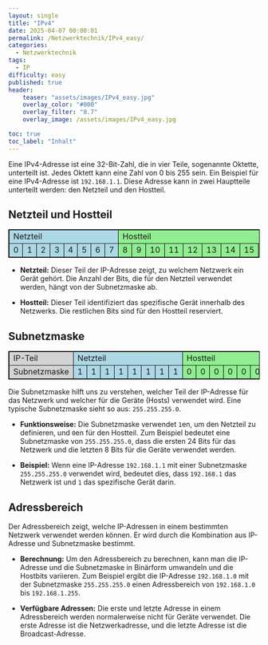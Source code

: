 ```yaml
---
layout: single
title: "IPv4"
date: 2025-04-07 00:00:01
permalink: /Netzwerktechnik/IPv4_easy/
categories:
  - Netzwerktechnik
tags:
  - IP
difficulty: easy
published: true
header:
    teaser: "assets/images/IPv4_easy.jpg"
    overlay_color: "#000"
    overlay_filter: "0.7"
    overlay_image: /assets/images/IPv4_easy.jpg

toc: true
toc_label: "Inhalt"
---
```



Eine IPv4-Adresse ist eine 32-Bit-Zahl, die in vier Teile, sogenannte Oktette, unterteilt ist. Jedes Oktett kann eine Zahl von 0 bis 255 sein. Ein Beispiel für eine IPv4-Adresse ist `192.168.1.1`. Diese Adresse kann in zwei Hauptteile unterteilt werden: den Netzteil und den Hostteil.

## Netzteil und Hostteil

<table border="1" style="border-collapse: collapse; border: 1px solid black;">
  <tr>
    <td colspan="8" style="background-color: lightblue;">Netzteil</td>
    <td colspan="24" style="background-color: lightgreen;">Hostteil</td>
  </tr>
  <tr>
    <td style="background-color: lightblue;">0</td>
    <td style="background-color: lightblue;">1</td>
    <td style="background-color: lightblue;">2</td>
    <td style="background-color: lightblue;">3</td>
    <td style="background-color: lightblue;">4</td>
    <td style="background-color: lightblue;">5</td>
    <td style="background-color: lightblue;">6</td>
    <td style="background-color: lightblue;">7</td>
    <td style="background-color: lightgreen;">8</td>
    <td style="background-color: lightgreen;">9</td>
    <td style="background-color: lightgreen;">10</td>
    <td style="background-color: lightgreen;">11</td>
    <td style="background-color: lightgreen;">12</td>
    <td style="background-color: lightgreen;">13</td>
    <td style="background-color: lightgreen;">14</td>
    <td style="background-color: lightgreen;">15</td>
    <td style="background-color: lightgreen;">16</td>
    <td style="background-color: lightgreen;">17</td>
    <td style="background-color: lightgreen;">18</td>
    <td style="background-color: lightgreen;">19</td>
    <td style="background-color: lightgreen;">20</td>
    <td style="background-color: lightgreen;">21</td>
    <td style="background-color: lightgreen;">22</td>
    <td style="background-color: lightgreen;">23</td>
    <td style="background-color: lightgreen;">24</td>
    <td style="background-color: lightgreen;">25</td>
    <td style="background-color: lightgreen;">26</td>
    <td style="background-color: lightgreen;">27</td>
    <td style="background-color: lightgreen;">28</td>
    <td style="background-color: lightgreen;">29</td>
    <td style="background-color: lightgreen;">30</td>
    <td style="background-color: lightgreen;">31</td>
  </tr>
</table>

- **Netzteil:** Dieser Teil der IP-Adresse zeigt, zu welchem Netzwerk ein Gerät gehört. Die Anzahl der Bits, die für den Netzteil verwendet werden, hängt von der Subnetzmaske ab.

- **Hostteil:** Dieser Teil identifiziert das spezifische Gerät innerhalb des Netzwerks. Die restlichen Bits sind für den Hostteil reserviert.

## Subnetzmaske

<table border="1" style="border-collapse: collapse; border: 1px solid black;">
  <tr>
  <td style="background-color: lightgray;"> IP-Teil </td>
    <td colspan="8" style="background-color: lightblue;">Netzteil</td>
    <td colspan="24" style="background-color: lightgreen;">Hostteil</td>
  </tr>
  <tr>
    <td style="background-color: lightgray;"> Subnetzmaske </td>
    <td style="background-color: lightblue;">1</td>
    <td style="background-color: lightblue;">1</td>
    <td style="background-color: lightblue;">1</td>
    <td style="background-color: lightblue;">1</td>
    <td style="background-color: lightblue;">1</td>
    <td style="background-color: lightblue;">1</td>
    <td style="background-color: lightblue;">1</td>
    <td style="background-color: lightblue;">1</td>
    <td style="background-color: lightgreen;">0</td>
    <td style="background-color: lightgreen;">0</td>
    <td style="background-color: lightgreen;">0</td>
    <td style="background-color: lightgreen;">0</td>
    <td style="background-color: lightgreen;">0</td>
    <td style="background-color: lightgreen;">0</td>
    <td style="background-color: lightgreen;">0</td>
    <td style="background-color: lightgreen;">0</td>
    <td style="background-color: lightgreen;">0</td>
    <td style="background-color: lightgreen;">0</td>
    <td style="background-color: lightgreen;">0</td>
    <td style="background-color: lightgreen;">0</td>
    <td style="background-color: lightgreen;">0</td>
    <td style="background-color: lightgreen;">0</td>
    <td style="background-color: lightgreen;">0</td>
    <td style="background-color: lightgreen;">0</td>
    <td style="background-color: lightgreen;">0</td>
    <td style="background-color: lightgreen;">0</td>
    <td style="background-color: lightgreen;">0</td>
    <td style="background-color: lightgreen;">0</td>
    <td style="background-color: lightgreen;">0</td>
    <td style="background-color: lightgreen;">0</td>
    <td style="background-color: lightgreen;">0</td>
    <td style="background-color: lightgreen;">0</td>
  </tr>
</table>

Die Subnetzmaske hilft uns zu verstehen, welcher Teil der IP-Adresse für das Netzwerk und welcher für die Geräte (Hosts) verwendet wird. Eine typische Subnetzmaske sieht so aus: `255.255.255.0`.

- **Funktionsweise:** Die Subnetzmaske verwendet `1`en, um den Netzteil zu definieren, und `0`en für den Hostteil. Zum Beispiel bedeutet eine Subnetzmaske von `255.255.255.0`, dass die ersten 24 Bits für das Netzwerk und die letzten 8 Bits für die Geräte verwendet werden.

- **Beispiel:** Wenn eine IP-Adresse `192.168.1.1` mit einer Subnetzmaske `255.255.255.0` verwendet wird, bedeutet dies, dass `192.168.1` das Netzwerk ist und `1` das spezifische Gerät darin.

## Adressbereich

Der Adressbereich zeigt, welche IP-Adressen in einem bestimmten Netzwerk verwendet werden können. Er wird durch die Kombination aus IP-Adresse und Subnetzmaske bestimmt.

- **Berechnung:** Um den Adressbereich zu berechnen, kann man die IP-Adresse und die Subnetzmaske in Binärform umwandeln und die Hostbits variieren. Zum Beispiel ergibt die IP-Adresse `192.168.1.0` mit der Subnetzmaske `255.255.255.0` einen Adressbereich von `192.168.1.0` bis `192.168.1.255`.

- **Verfügbare Adressen:** Die erste und letzte Adresse in einem Adressbereich werden normalerweise nicht für Geräte verwendet. Die erste Adresse ist die Netzwerkadresse, und die letzte Adresse ist die Broadcast-Adresse.